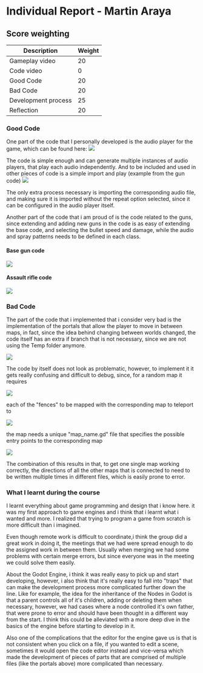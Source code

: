 # Individual Report - Martin Araya
## Score weighting
|Description | Weight |
|----|----|
|Gameplay video | 20 |
|Code video | 0 |
|Good Code  | 20 |
|Bad Code | 20 |
|Development process | 25 |
|Reflection | 20 |

### Good Code
One part of the code that I personally developed is the audio player for the game, which can be found here:
![](https://github.com/sindre0830/YAZG/blob/main/Reports/Images/martin_audioPlayer.png?raw=true)

The code is simple enough and can generate multiple instances of audio players, that play each audio independently. And to be included and used in other pieces of code is a simple import and play (example from the gun code)
![](https://github.com/sindre0830/YAZG/blob/main/Reports/Images/martin_GunAudio.png?raw=true)

The only extra process necessary is importing the corresponding audio file, and making sure it is imported without the repeat option selected, since it can be configured in the audio player itself.


Another part of the code that i am proud of is the code related to the guns, since extending and adding new guns in the code is as easy of extending the base code, and selecting the bullet speed and damage, while the audio and spray patterns needs to be defined in each class.

#### Base gun code

![](https://github.com/sindre0830/YAZG/blob/main/Reports/Images/martin_BaseGun.png?raw=true)

#### Assault rifle code

![](https://github.com/sindre0830/YAZG/blob/main/Reports/Images/martin_AssaultRifle.png?raw=true)

### Bad Code
The part of the code that i implemented that i consider very bad is the implementation of the portals that allow the player to move in between maps, in fact, since the idea behind changing between worlds changed, the code itself has an extra if branch that is not necessary, since we are not using the Temp folder anymore.

![](https://github.com/sindre0830/YAZG/blob/main/Reports/Images/martin_portal.png?raw=true)

The code by itself does not look as problematic, however, to implement it it gets really confusing and difficult to debug, since, for a random map it requires

![](https://github.com/sindre0830/YAZG/blob/main/Reports/Images/martin_map.png?raw=true)

each of the "fences" to be mapped with the corresponding map to teleport to

![](https://github.com/sindre0830/YAZG/blob/main/Reports/Images/martin_fence.png?raw=true)

the map needs a unique "map_name.gd" file that specifies the possible entry points to the corresponding map

![](https://github.com/sindre0830/YAZG/blob/main/Reports/Images/martin_mapCode.png?raw=true)

The combination of this results in that, to get one single map working correctly, the directions of all the other maps that is connected to need to be written multiple times in different files, which is easily prone to error.

### What I learnt during the course
I learnt everything about game programming and design that i know here. it was my first approach to game engines and i think that i learnt what i wanted and more. I realized that trying to program a game from scratch is more difficult than i imagined.

Even though remote work is difficult to coordinate,i think the group did a great work in doing it, the meetings that we had were spread enough to do the assigned work in between them. Usually when merging we had some problems with certain merge errors, but since everyone was in the meeting we could solve them easily.

About the Godot Engine, i think it was really easy to pick up and start developing, however, i also think that it's really easy to fall into "traps" that can make the development process more complicated further down the line. Like for example, the idea for the inheritance of the Nodes in Godot is that a parent controls all of it's children, adding or deleting them when necessary, however, we had cases where a node controlled it's own father, that were prone to error and should have been thought in a different way from the start. I think this could be alleviated with a more deep dive in the basics of the engine before starting to develop in it.

Also one of the complications that the editor for the engine gave us is that is not consistent when you click on a file, if you wanted to edit a scene, sometimes it would open the code editor instead and vice-versa which made the development of pieces of parts that are comprised of multiple files (like the portals above) more complicated than necessary.